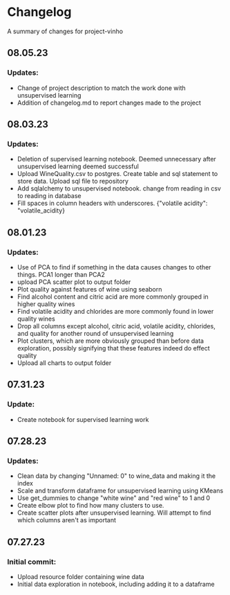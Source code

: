 # Changelog

A summary of changes for project-vinho

## 08.05.23

### Updates:

- Change of project description to match the work done with unsupervised learning
- Addition of changelog.md to report changes made to the project

## 08.03.23

### Updates:

- Deletion of supervised learning notebook. Deemed unnecessary after unsupervised learning deemed successful
- Upload WineQuality.csv to postgres. Create table and sql statement to store data. Upload sql file to repository
- Add sqlalchemy to unsupervised notebook. change from reading in csv to reading in database
- Fill spaces in column headers with underscores. {"volatile acidity": "volatile_acidity}

## 08.01.23

### Updates:

- Use of PCA to find if something in the data causes changes to other things. PCA1 longer than PCA2
- upload PCA scatter plot to output folder
- Plot quality against features of wine using seaborn
- Find alcohol content and citric acid are more commonly grouped in higher quality wines
- Find volatile acidity and chlorides are more commonly found in lower quality wines
- Drop all columns except alcohol, citric acid, volatile acidity, chlorides, and quality for another round of unsupervised learning
- Plot clusters, which are more obviously grouped than before data exploration, possibly signifying that these features indeed do effect quality
- Upload all charts to output folder

## 07.31.23

### Update:

- Create notebook for supervised learning work

## 07.28.23

### Updates:

- Clean data by changing "Unnamed: 0" to wine_data and making it the index
- Scale and transform dataframe for unsupervised learning using KMeans
- Use get_dummies to change "white wine" and "red wine" to 1 and 0
- Create elbow plot to find how many clusters to use.
- Create scatter plots after unsupervised learning. Will attempt to find which columns aren't as important

## 07.27.23

### Initial commit:

- Upload resource folder containing wine data
- Initial data exploration in notebook, including adding it to a dataframe